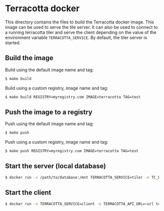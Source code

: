 # Terracotta docker

This directory contains the files to build the Terracotta docker image. This image can be used to serve the tile server.
It can also be used to connect to a running terracotta tiler and serve the client depending on the value of the environment variable `TERRACOTTA_SERVICE`. By default, the tiler server is started.

## Build the image

Build using the default image name and tag:
```bash
$ make build
```

Build using a custom registry, image name and tag:
```bash
$ make build REGISTRY=myregistry.com IMAGE=terracotta TAG=test
```

## Push the image to a registry

Push using the default image name and tag:
```bash
$ make push
```

Push using a custom registry, image name and tag:
```bash
$ make push REGISTRY=myregistry.com IMAGE=terracotta TAG=test
```

## Start the server (local database)

```bash
$ docker run -v /path/to/database:/mnt TERRACOTTA_SERVICE=tiler -e TC_DRIVER_PATH=/mnt/db.sqlite myregistry.com/terracotta:test
```

## Start the client

```bash
$ docker run -e TERRACOTTA_SERVICE=client -e TERRACOTTA_API_URL=<url to terracotta tiler> myregistry.com/terracotta:test
```
